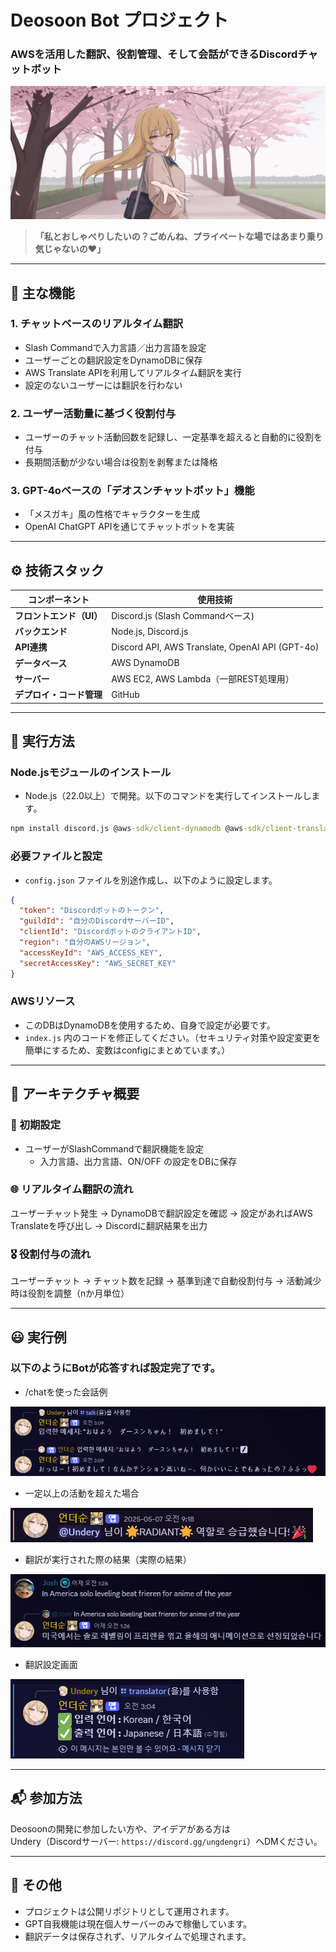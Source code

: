 # Deosoon Bot プロジェクト
### AWSを活用した翻訳、役割管理、そして会話ができるDiscordチャットボット
![Deosoon AI Picture](./docs/Deosoon_AI.png)

> **「私とおしゃべりしたいの？ごめんね、プライベートな場ではあまり乗り気じゃないの❤️」**

---

## 🧠 主な機能

### 1. チャットベースのリアルタイム翻訳
- Slash Commandで入力言語／出力言語を設定
- ユーザーごとの翻訳設定をDynamoDBに保存
- AWS Translate APIを利用してリアルタイム翻訳を実行
- 設定のないユーザーには翻訳を行わない

### 2. ユーザー活動量に基づく役割付与
- ユーザーのチャット活動回数を記録し、一定基準を超えると自動的に役割を付与
- 長期間活動が少ない場合は役割を剥奪または降格

### 3. GPT-4oベースの「デオスンチャットボット」機能
- 「メスガキ」風の性格でキャラクターを生成
- OpenAI ChatGPT APIを通じてチャットボットを実装

---

## ⚙️ 技術スタック

| コンポーネント | 使用技術 |
|---------------|----------|
| **フロントエンド（UI）** | Discord.js (Slash Commandベース) |
| **バックエンド** | Node.js, Discord.js |
| **API連携** | Discord API, AWS Translate, OpenAI API (GPT-4o) |
| **データベース** | AWS DynamoDB |
| **サーバー** | AWS EC2, AWS Lambda（一部REST処理用） |
| **デプロイ・コード管理** | GitHub |

---

## 🤖 実行方法

### Node.jsモジュールのインストール
- Node.js（22.0以上）で開発。以下のコマンドを実行してインストールします。

```cmd
npm install discord.js @aws-sdk/client-dynamodb @aws-sdk/client-translate
```

### 必要ファイルと設定
- `config.json` ファイルを別途作成し、以下のように設定します。

```json
{
  "token": "Discordボットのトークン",
  "guildId": "自分のDiscordサーバーID",
  "clientId": "DiscordボットのクライアントID",
  "region": "自分のAWSリージョン",
  "accessKeyId": "AWS_ACCESS_KEY",
  "secretAccessKey": "AWS_SECRET_KEY"
}
```

### AWSリソース
- このDBはDynamoDBを使用するため、自身で設定が必要です。
- `index.js` 内のコードを修正してください。（セキュリティ対策や設定変更を簡単にするため、変数はconfigにまとめています。）

---

## 📐 アーキテクチャ概要

### 🔁 初期設定
- ユーザーがSlashCommandで翻訳機能を設定
  - 入力言語、出力言語、ON/OFF の設定をDBに保存

### 🌐 リアルタイム翻訳の流れ
ユーザーチャット発生 → DynamoDBで翻訳設定を確認 → 設定があればAWS Translateを呼び出し → Discordに翻訳結果を出力

### 🎖️ 役割付与の流れ
ユーザーチャット → チャット数を記録 → 基準到達で自動役割付与 → 活動減少時は役割を調整（nか月単位）

---

## 😃 実行例

### 以下のようにBotが応答すれば設定完了です。

* /chatを使った会話例

![JP_EX1_chat](./docs/execution_1_jp.png)

* 一定以上の活動を超えた場合

![JP_EX2_ruleupdate](./docs/execution_2.png)

* 翻訳が実行された際の結果（実際の結果）

![JP_EX3_translate](./docs/execution_3.png)

* 翻訳設定画面

![JP_EX4_setting](./docs/execution_4.png)

---

## 📬 参加方法

Deosoonの開発に参加したい方や、アイデアがある方は  
Undery（Discordサーバー: `https://discord.gg/ungdengri`）へDMください。

---

## 📌 その他

- プロジェクトは公開リポジトリとして運用されます。
- GPT自我機能は現在個人サーバーのみで稼働しています。
- 翻訳データは保存されず、リアルタイムで処理されます。
